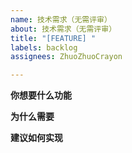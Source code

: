 ```yaml
---
name: 技术需求（无需评审）
about: 技术需求（无需评审）
title: "[FEATURE] "
labels: backlog
assignees: ZhuoZhuoCrayon

---
```


**你想要什么功能**

**为什么需要**

**建议如何实现**
